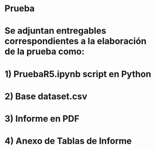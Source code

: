 # Prueba
# Se adjuntan entregables correspondientes a la elaboración de la prueba como:
# 1) PruebaR5.ipynb script en Python 
# 2) Base dataset.csv
# 3) Informe en PDF
# 4) Anexo de Tablas de Informe
